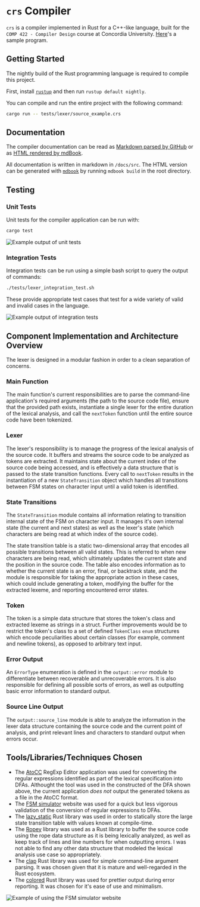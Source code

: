 # `crs` Compiler

`crs` is a compiler implemented in Rust for a C++-like language, built for the `COMP 422 - Compiler Design` course at Concordia University. [Here](source_example.crs)'s a sample program.

## Getting Started

The nightly build of the Rust programming language is required to compile this project.

First, install [`rustup`](https://www.rust-lang.org/en-US/install.html) and then run `rustup default nightly`.

You can compile and run the entire project with the following command:

```bash
cargo run -- tests/lexer/source_example.crs
```

## Documentation

The compiler documentation can be read as [Markdown parsed by GitHub](/docs/src/SUMMARY.md) or as [HTML rendered by mdBook](/docs/rendered).

All documentation is written in markdown in `/docs/src`. The HTML version can be generated with [`mdbook`](https://github.com/rust-lang-nursery/mdBook) by running `mdbook build` in the root directory.

## Testing

### Unit Tests

Unit tests for the compiler application can be run with:

```bash
cargo test
```

![Example output of unit tests](assets/images/lexer_unit_tests.png)

### Integration Tests

Integration tests can be run using a simple bash script to query the output of commands:

```bash
./tests/lexer_integration_test.sh
```

These provide appropriate test cases that test for a wide variety of valid and invalid cases in the language.

![Example output of integration tests](assets/images/lexer_integration_tests.png)


## Component Implementation and Architecture Overview

The lexer is designed in a modular fashion in order to a clean separation of concerns.

### Main Function

The main function's current responsibilities are to parse the command-line application's required arguments (the path to the source code file), ensure that the provided path exists, instantiate a single lexer for the entire duration of the lexical analysis, and call the `nextToken` function until the entire source code have been tokenized.

### Lexer

The lexer's responsibility is to manage the progress of the lexical analysis of the source code. It buffers and streams the source code to be analyzed as tokens are extracted. It maintains state about the current index of the source code being accessed, and is effectively a data structure that is passed to the state transition functions. Every call to `nextToken` results in the instantiation of a new `StateTransition` object which handles all transitions between FSM states on character input until a valid token is identified.

### State Transitions

The `StateTransition` module contains all information relating to transition internal state of the FSM on character input. It manages it's own internal state (the current and next states) as well as the lexer's state (which characters are being read at which index of the source code).

The state transition table is a static two-dimensional array that encodes all possible transitions between all valid states. This is referred to when new characters are being read, which ultimately updates the current state and the position in the source code. The table also encodes information as to whether the current state is an error, final, or backtrack state, and the module is responsible for taking the appropriate action in these cases, which could include generating a token, modifying the buffer for the extracted lexeme, and reporting encountered error states.

### Token

The token is a simple data structure that stores the token's class and extracted lexeme as strings in a struct. Further improvements would be to restrict the token's class to a set of defined `TokenClass` `enum` structures which encode peculiarities about certain classes (for example, comment and newline tokens), as opposed to arbitrary text input.

### Error Output

An `ErrorType` enumeration is defined in the `output::error` module to differentiate between recoverable and unrecoverable errors. It is also responsible for defining all possible sorts of errors, as well as outputting basic error information to standard output.

### Source Line Output

The `output::source_line` module is able to analyze the information in the lexer data structure containing the source code and the current point of analysis, and print relevant lines and characters to standard output when errors occur.


## Tools/Libraries/Techniques Chosen

- The [AtoCC](http://atocc.de) RegExp Editor application was used for converting the regular expressions identified as part of the lexical specification into DFAs. Althought the tool was used in the constructed of the DFA shown above, the current application *does not* output the generated tokens as a file in the AtoCC format.
- The [FSM simulator](http://ivanzuzak.info/noam/webapps/fsm_simulator/) website was used for a quick but less vigorous validation of the conversion of regular expressions to DFAs.
- The [lazy_static](https://docs.rs/lazy_static/1.0.0/lazy_static/) Rust library was used in order to statically store the large state transition table with values known at compile-time.
- The [Ropey](https://docs.rs/ropey/0.6.3/ropey/) library was used as a Rust library to buffer the source code using the rope data structure as it is being lexically analyzed, as well as keep track of lines and line numbers for when outputting errors. I was not able to find any other data structure that modeled the lexical analysis use case so appropriately.
- The [clap](https://clap.rs/) Rust library was used for simple command-line argument parsing. It was chosen given that it is mature and well-regarded in the Rust ecosystem.
- The [colored](https://docs.rs/colored/1.6.0/colored/) Rust library was used for prettier output during error reporting. It was chosen for it's ease of use and minimalism.

![Example of using the FSM simulator website](assets/images/fsa_simulator.png)


